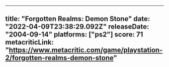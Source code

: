 
---
title: "Forgotten Realms: Demon Stone"
date: "2022-04-09T23:38:29.092Z"
releaseDate: "2004-09-14"
platforms: ["ps2"]
score: 71
metacriticLink: "https://www.metacritic.com/game/playstation-2/forgotten-realms-demon-stone"
---
